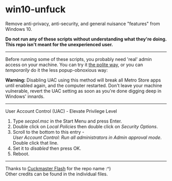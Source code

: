 # win10-unfuck
Remove anti-privacy, anti-security, and general nuisance "features" from Windows 10.

**Do not run any of these scripts without understanding what they're doing. This repo isn't meant for the unexperienced user.**

------------------

Before running some  of these scripts, you probably need 'real' admin access on your machine. You can try it [the polite way](https://github.com/dfkt/win10-unfuck/issues/3), or you can *temporarily* do it the less popup-obnoxious way:

**Warning:** Disabling UAC using this method will break all Metro Store apps until enabled again, and the computer restarted. Don't leave your machine vulnerable, revert the UAC setting as soon as you're done digging deep in Windows' innards.

------------------

User Account Control (UAC) - Elevate Privilege Level

1. Type *secpol.msc* in the Start Menu and press Enter.  
2. Double click on *Local Policies* then double click on *Security Options*.  
3. Scroll to the bottom to this entry -  
	*User Account Control: Run all administrators in Admin approval mode*.  
	Double click that line.  
4. Set it to *disabled* then press OK.  
5. Reboot.  

-----------------

Thanks to [Cuckmaster Flash](https://twitter.com/cobaltcuck) for the repo name :^)  
Other credits can be found in the individual files.
